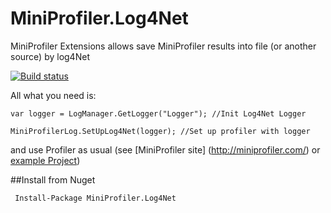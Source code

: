 # MiniProfiler.Log4Net
MiniProfiler Extensions allows save MiniProfiler results into file (or another source) by log4Net

[![Build status](https://ci.appveyor.com/api/projects/status/2kkwren9loyqw9is?svg=true)](https://ci.appveyor.com/project/SvyatSlav/miniprofiler-log4net)

All what you need is:

```cSharp
var logger = LogManager.GetLogger("Logger"); //Init Log4Net Logger

MiniProfilerLog.SetUpLog4Net(logger); //Set up profiler with logger
```

and use Profiler as usual (see [MiniProfiler site] (http://miniprofiler.com/) or [example Project](https://github.com/SvyatSlav/MiniProfiler.Log4Net/blob/master/Samples/Sample.Console/Program.cs))

##Install from Nuget


```
 Install-Package MiniProfiler.Log4Net 
```
